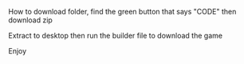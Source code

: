 

How to download folder, find the green button that says "CODE" then download zip

Extract to desktop then run the builder file to download the game

Enjoy
